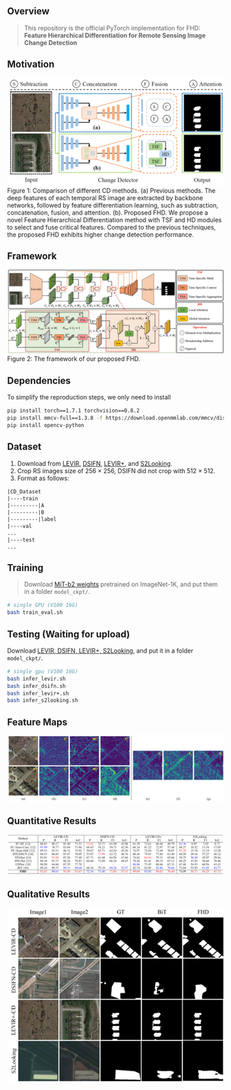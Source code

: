 ## Overview
> This repository is the official PyTorch implementation for FHD:<br>
> **Feature Hierarchical Differentiation for Remote Sensing Image Change Detection**<br>


## Motivation
![FHD](assets/motivation.png)
Figure 1: Comparison of different CD methods. (a) Previous methods. The
deep features of each temporal RS image are extracted by backbone networks,
followed by feature differentiation learning, such as subtraction, concatenation,
fusion, and attention. (b). Proposed FHD. We propose a novel Feature
Hierarchical Differentiation method with TSF and HD modules to select and
fuse critical features. Compared to the previous techniques, the proposed FHD
exhibits higher change detection performance.

## Framework
![FHD](assets/framework.png)
Figure 2: The framework of our proposed FHD.

## Dependencies
To simplify the reproduction steps, we only need to install
```bash
pip install torch==1.7.1 torchvision==0.8.2
pip install mmcv-full==1.3.8 -f https://download.openmmlab.com/mmcv/dist/cu101/torch1.7.0/index.html
pip install opencv-python
```

## Dataset
1. Download from [LEVIR](https://justchenhao.github.io/LEVIR/), [DSIFN](https://github.com/GeoZcx/A-deeply-supervised-image-fusion-network-for-change-detection-in-remote-sensing-images/tree/master/dataset), [LEVIR+](https://github.com/S2Looking/Dataset), and [S2Looking](https://github.com/S2Looking/Dataset).
2. Crop RS images size of 256 × 256, DSIFN did not crop with 512 × 512.
3. Format as follows:
```
|CD_Dataset
|----train
|---------|A
|---------|B
|---------|label
|----val
...
|----test
...
```


## Training
> Download [MiT-b2 weights](https://drive.google.com/drive/folders/1b7bwrInTW4VLEm27YawHOAMSMikga2Ia) pretrained on ImageNet-1K, and put them in a folder `model_ckpt/`.

```bash
# single GPU (V100 16G)
bash train_eval.sh
```

## Testing (Waiting for upload)
Download [LEVIR, DSIFN, LEVIR+, S2Looking](), and put it in a folder `model_ckpt/`.

```bash
# single gpu (V100 16G)
bash infer_levir.sh
bash infer_dsifn.sh
bash infer_levir+.sh
bash infer_s2looking.sh
```
## Feature Maps
![FHD](assets/feature_maps.png)
## Quantitative Results
![FHD](assets/results.png)
## Qualitative Results
![FHD](assets/results_pic.png)
